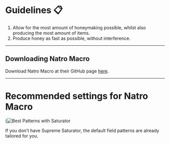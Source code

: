 # Guidelines 📋
1) Allow for the most amount of honeymaking possible, whilst also producing the most amount of items.
2) Produce honey as fast as possible, without interference.

***

## Downloading Natro Macro 

Download Natro Macro at their GitHub page [here](https://github.com/NatroTeam/NatroMacro/releases/latest).

***

# Recommended settings for Natro Macro

(![Best Patterns with Saturator](https://github.com/user-attachments/assets/60facc0d-4310-4bef-ba86-51ee29bd86aa)

If you don't have Supreme Saturator, the default field patterns are already tailored for you.
